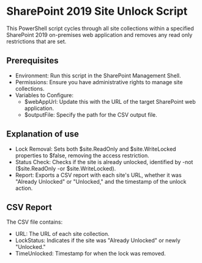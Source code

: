 # SharePoint 2019 Site Unlock Script

This PowerShell script cycles through all site collections within a specified SharePoint 2019 on-premises web application and removes any read only restrictions that are set. 

## Prerequisites

+ Environment: Run this script in the SharePoint Management Shell.
+ Permissions: Ensure you have administrative rights to manage site collections.
+ Variables to Configure:
  + $webAppUrl: Update this with the URL of the target SharePoint web application.
  + $outputFile: Specify the path for the CSV output file.

## Explanation of use

+ Lock Removal: Sets both $site.ReadOnly and $site.WriteLocked properties to $false, removing the access restriction.
+ Status Check: Checks if the site is already unlocked, identified by -not ($site.ReadOnly -or $site.WriteLocked).
+ Report: Exports a CSV report with each site's URL, whether it was "Already Unlocked" or "Unlocked," and the timestamp of the unlock action.

## CSV Report
The CSV file contains:

+ URL: The URL of each site collection.
+ LockStatus: Indicates if the site was "Already Unlocked" or newly "Unlocked."
+ TimeUnlocked: Timestamp for when the lock was removed.
